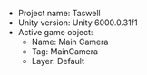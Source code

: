 <!-- UNITY CODE ASSIST INSTRUCTIONS START -->
- Project name: Taswell
- Unity version: Unity 6000.0.31f1
- Active game object:
  - Name: Main Camera
  - Tag: MainCamera
  - Layer: Default
<!-- UNITY CODE ASSIST INSTRUCTIONS END -->